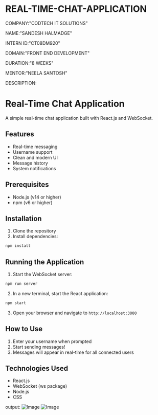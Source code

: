 # REAL-TIME-CHAT-APPLICATION

COMPANY:"CODTECH IT SOLUTIONS"

NAME:"SANDESH HALMADGE"

INTERN ID:"CT08DM920"

DOMAIN:"FRONT END DEVELOPMENT"

DURATION:"8 WEEKS"

MENTOR:"NEELA SANTOSH"

DESCRIPTION:
# Real-Time Chat Application

A simple real-time chat application built with React.js and WebSocket.

## Features

- Real-time messaging
- Username support
- Clean and modern UI
- Message history
- System notifications

## Prerequisites

- Node.js (v14 or higher)
- npm (v6 or higher)

## Installation

1. Clone the repository
2. Install dependencies:
```bash
npm install
```

## Running the Application

1. Start the WebSocket server:
```bash
npm run server
```

2. In a new terminal, start the React application:
```bash
npm start
```

3. Open your browser and navigate to `http://localhost:3000`

## How to Use

1. Enter your username when prompted
2. Start sending messages!
3. Messages will appear in real-time for all connected users

## Technologies Used

- React.js
- WebSocket (ws package)
- Node.js
- CSS

output:
![Image](https://github.com/user-attachments/assets/b0e2585d-a434-4f37-a9a4-c2e5e8fdb43a)
![Image](https://github.com/user-attachments/assets/68f0e976-1b6f-41f5-9070-b0f16fbde01d)
